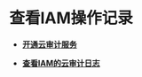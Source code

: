 # 查看IAM操作记录<a name="iam_01_0011"></a>

-   **[开通云审计服务](开通云审计服务.md)**  

-   **[查看IAM的云审计日志](查看IAM的云审计日志.md)**  


